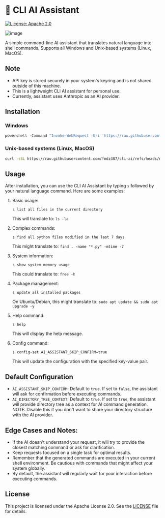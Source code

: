 # 🤖 CLI AI Assistant

[![License: Apache 2.0](https://img.shields.io/badge/License-Apache%202.0-blue.svg)](https://opensource.org/licenses/Apache-2.0)

![image](https://github.com/user-attachments/assets/46837c45-ad5a-48f3-92f0-a1cf9872c918)

A simple command-line AI assistant that translates natural language into shell commands.
Supports all Windows and Unix-based systems (Linux, MacOS).

## Note
- API key is stored securely in your system's keyring and is not shared outside of this machine.
- This is a lightweight CLI AI assistant for personal use.
- Currently, assistant uses Anthropic as an AI provider.

## Installation

### Windows

```powershell
powershell -Command "Invoke-WebRequest -Uri 'https://raw.githubusercontent.com/fmdz387/cli-ai/refs/heads/master/setup.ps1' -OutFile 'setup.ps1'; .\setup.ps1"
```

### Unix-based systems (Linux, MacOS)

```bash
curl -sSL https://raw.githubusercontent.com/fmdz387/cli-ai/refs/heads/master/setup.sh -o setup.sh && bash setup.sh
```

## Usage

After installation, you can use the CLI AI Assistant by typing `s` followed by your natural language command. Here are some examples:

1. Basic usage:
   ```
   s list all files in the current directory
   ```
   This will translate to: `ls -la`

2. Complex commands:
   ```
   s find all python files modified in the last 7 days
   ```
   This might translate to: `find . -name "*.py" -mtime -7`

3. System information:
   ```
   s show system memory usage
   ```
   This could translate to: `free -h`

4. Package management:
   ```
   s update all installed packages
   ```
   On Ubuntu/Debian, this might translate to: `sudo apt update && sudo apt upgrade -y`

5. Help command:
   ```
   s help
   ```
   This will display the help message.

6. Config command:
   ```
   s config-set AI_ASSISTANT_SKIP_CONFIRM=true
   ```
   This will update the configuration with the specified key-value pair.

## Default Configuration

- `AI_ASSISTANT_SKIP_CONFIRM`: Default to `true`. If set to `false`, the assistant will ask for confirmation before executing commands.
- `AI_DIRECTORY_TREE_CONTEXT`: Default to `true`. If set to `true`, the assistant will provide directory tree as a context for AI command generation. NOTE: Disable this if you don't want to share your directory structure with the AI provider.

## Edge Cases and Notes:

- If the AI doesn't understand your request, it will try to provide the closest matching command or ask for clarification.
- Keep requests focused on a single task for optimal results.
- Remember that the generated commands are executed in your current shell environment. Be cautious with commands that might affect your system globally.
- By default, the assistant will regularly wait for your interaction before executing commands.

## License

This project is licensed under the Apache License 2.0. See the [LICENSE](LICENSE) file for details.
